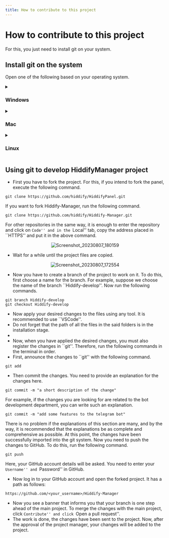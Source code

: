 ```yaml
---
title: How to contribute to this project
---
```


# How to contribute to this project
For this, you just need to install git on your system.

## Install git on the system
Open one of the following based on your operating system.
<details dir=ltr markdown="1"><summary><h3>Windows</h3></summary>

- First, go to [here](https://git-scm.com/download/win) and download the version for Windows.
- Then unzip the downloaded file and install it.
<div align=center>

![location-git-windows-download](https://github.com/hiddify/Hiddify-Manager/assets/125398461/cd883726-f340-441c-bbca-df98f0389de2)

</div>

- Then follow the installation wizard until the end with next and yes. It is recommended not to change the default settings.

<div align=center>

![read-and-accept-git-license-agreement](https://github.com/hiddify/Hiddify-Manager/assets/125398461/c8220a90-4f88-451f-ac60-ca6280feef20)

</div>
By default, the installation location of git is in this path.

```
C:/Program Files/Git
```

It means that in the next stages, the projects will be placed in this direction. The work is done.
- To check the version of `git` installed, open `command prompt` and run the following command.


```
git version
```


- By default, `git` is installed in the user's `Home` folder.
</details>

<details dir=ltr markdown="1"><summary><h3>Mac</h3></summary>

- First, download the installation file from [here](https://sourceforge.net/projects/git-osx-installer/files/git-2.23.0-intel-universal-mavericks.dmg/download?use_mirror=autoselect) .
- Then run it. It has a very simple installation.
- After installation, to check the installed `git` version, open `terminal` and run the following command.


```
git version
```



</details>

<details dir=ltr markdown="1"><summary><h3>Linux</h3></summary>

In most distributions of the Linux operating system, git is installed by default and you do not need to do anything special. But if you need to install it for any reason, you should search and find the appropriate command for that distribution. Next is the installation command related to the famous Ned distribution.

**Debian/Ubuntu**

```
sudo apt-get install git-all
```

**Fedora**

```
dnf install git-all
```

**Arch**
````
pacman -Syu git-all
````

In all distributions, git is installed in the home path of the user.
- Run this command to check the version of git installed in the terminal.


```
git version
```

</details>




## Using git to develop HiddifyManager project

- First you have to fork the project. For this, if you intend to fork the panel, execute the following command.


```
git clone https://github.com/hiddify/HiddifyPanel.git
```


If you want to fork Hiddify-Manager, run the following command.


```
git clone https://github.com/hiddify/Hiddify-Manager.git
```


For other repositories in the same way, it is enough to enter the repository and click on ``Code'' and in the ``Local'' tab, copy the address placed in ``HTTPS'' and put it in the above command.

<div align=center>

![Screenshot_20230807_180159](https://github.com/hiddify/Hiddify-Manager/assets/125398461/483dde4e-e4fd-470a-be94-552d5c72c2a8)

</div>

- Wait for a while until the project files are copied.

<div align=center>

![Screenshot_20230807_172554](https://github.com/hiddify/Hiddify-Manager/assets/125398461/b4730f3a-3f86-4792-8ccc-6a5789056c1d)

</div>

- Now you have to create a branch of the project to work on it. To do this, first choose a name for the branch. For example, suppose we choose the name of the branch ``Hiddify-develop''. Now run the following commands.


```
git branch Hiddify-develop
git checkout Hiddify-develop
```



- Now apply your desired changes to the files using any tool. It is recommended to use ``VSCode''.
- Do not forget that the path of all the files in the said folders is in the installation stage.
-
- Now, when you have applied the desired changes, you must also register the changes in ``git''. Therefore, run the following commands in the terminal in order.
- First, announce the changes to ``git'' with the following command.



```
git add
```


- Then commit the changes. You need to provide an explanation for the changes here.


```
git commit -m "a short description of the change"
```


For example, if the changes you are looking for are related to the bot development department, you can write such an explanation.



```
git commit -m "add some features to the telegram bot"
```


There is no problem if the explanations of this section are many, and by the way, it is recommended that the explanations be as complete and comprehensive as possible.
At this point, the changes have been successfully imported into the git system. Now you need to push the changes to GitHub. To do this, run the following command.


```
git push
```

Here, your GitHub account details will be asked. You need to enter your ``Username'' and ``Password'' in GitHub.


- Now log in to your GitHub account and open the forked project.
It has a path as follows:


`https://github.com/<your_username>/Hiddify-Manager`


- Now you see a banner that informs you that your branch is one step ahead of the main project. To merge the changes with the main project, click ``Contribute'' and click ``Open a pull request''.
- The work is done, the changes have been sent to the project. Now, after the approval of the project manager, your changes will be added to the project.
